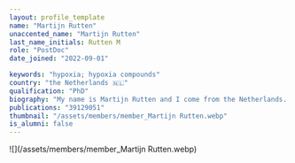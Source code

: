 ```yaml
---
layout: profile_template
name: "Martijn Rutten"
unaccented_name: "Martijn Rutten"
last_name_initials: Rutten M
role: "PostDoc"
date_joined: "2022-09-01"

keywords: "hypoxia; hypoxia compounds"
country: "the Netherlands 🇳🇱"
qualification: "PhD"
biography: "My name is Martijn Rutten and I come from the Netherlands. I did my BSc (University College Maastricht, a Liberal Arts and Sciences programme) and my MSc (Biomedical Sciences) at Maastricht University. During my MSc, I pursued internships in the laboratories of prof. dr. Cor Calkhoven (European Research Institute for the Biology of Ageing (ERIBA)) and prof. dr. Marianne Rots (Department of Pathology and Medical Biology) at the University Medical Center Groningen (UMCG). In September 2017, I started my PhD in the Department of Pediatrics in the UMCG under the supervision of dr. Maaike Oosterveer and prof. dr. Bart van de Sluis. In my PhD, I focused on metabolic imbalance-driven tumorigenesis in the inborn error of metabolism Glycogen Storage Disease type Ia (GSD Ia), especially focussing on understanding the role of phenotypic heterogeneity and nutrient sensors (specifically ChREBP and SIRT1). In September 2022, I started as a postdoctoral researcher in Marco Demaria’s lab, where I will mainly focus on characterizing the effects of (intermittent) hypoxia and hypoxia-mimetic compounds in relation to senescence."
publications: "39129051"
thumbnail: "/assets/members/member_Martijn Rutten.webp"
is_alumni: false
---
```


 ![](/assets/members/member_Martijn Rutten.webp)

 